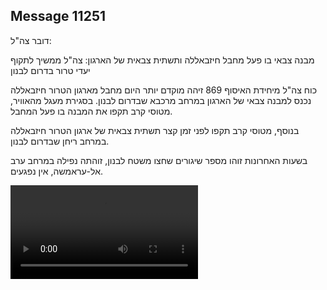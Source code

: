## Message 11251

דובר צה"ל: 

מבנה צבאי בו פעל מחבל חיזבאללה ותשתית צבאית של הארגון: צה"ל ממשיך לתקוף יעדי טרור בדרום לבנון

כוח צה"ל מיחידת האיסוף 869 זיהה מוקדם יותר היום מחבל מארגון הטרור חיזבאללה נכנס למבנה צבאי של הארגון במרחב מרכבא שבדרום לבנון. 
בסגירת מעגל מהאוויר, מטוסי קרב תקפו את המבנה בו פעל המחבל.

בנוסף, מטוסי קרב תקפו לפני זמן קצר תשתית צבאית של ארגון הטרור חיזבאללה במרחב ריחן שבדרום לבנון.

בשעות האחרונות זוהו מספר שיגורים שחצו משטח לבנון, זוהתה נפילה במרחב ערב אל-עראמשה, אין נפגעים.

![Video](https://data.iron-swords.co.il/2024/September/03/https://data.iron-swords.co.il/2024/September/03/11251/11251_media.mp4)
